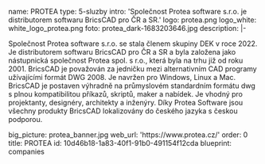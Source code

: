 name: PROTEA
type: 5-sluzby
intro: 'Společnost Protea software s.r.o. je distributorem softwaru BricsCAD pro ČR a SR.'
logo: protea.png
logo_white: white_logo_protea.png
foto: protea_dark-1683203646.jpg
description: |-
  <p>Společnost Protea software s.r.o. se stala členem skupiny DEK v roce 2022. Je distributorem softwaru BricsCAD pro ČR a SR a byla založena jako nástupnická společnost Protea spol. s r.o., která byla na trhu již od roku 2001. BricsCAD je považován za jedničku mezi alternativním CAD programy užívajícími formát DWG 2008.  Je navržen pro Windows, Linux a Mac. BricsCAD je postaven výhradně na průmyslovém standardním formátu dwg s plnou kompatibilitou příkazů, skriptů, maker a nabídek. Je vhodný pro projektanty, designéry, architekty a inženýry. Díky Protea Software jsou všechny produkty BricsCAD lokalizovány do českého jazyka s českou podporou.
  </p>
big_picture: protea_banner.jpg
web_url: 'https://www.protea.cz/'
order: 0
title: PROTEA
id: 10d46b18-1a83-40f1-91b0-491154f12cda
blueprint: companies
